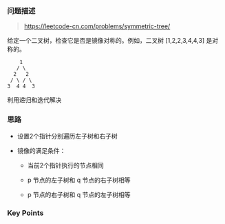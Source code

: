 ### 问题描述

> https://leetcode-cn.com/problems/symmetric-tree/

给定一个二叉树，检查它是否是镜像对称的。例如，二叉树 [1,2,2,3,4,4,3] 是对称的。

```
    1
   / \
  2   2
 / \ / \
3  4 4  3
```

利用递归和迭代解决

### 思路

* 设置2个指针分别遍历左子树和右子树

* 镜像的满足条件：

  - 当前2个指针执行的节点相同

  - p 节点的左子树和 q 节点的右子树相等

  - p 节点的右子树和 q 节点的左子树相等

### Key Points

